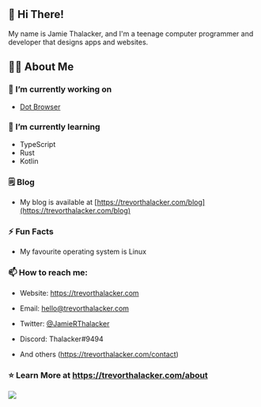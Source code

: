 ## :wave: Hi There!

My name is Jamie Thalacker, and I'm a teenage computer programmer and developer that designs apps and websites.

## :man_technologist: About Me

### :telescope: I’m currently working on

- [Dot Browser](https://github.com/dothq)

### :seedling: I’m currently learning

- TypeScript
- Rust
- Kotlin

### :spiral_notepad: Blog

- My blog is available at [https://trevorthalacker.com/blog](https://trevorthalacker.com/blog)

### :zap: Fun Facts

- My favourite operating system is Linux

### :mailbox: How to reach me:

- Website: https://trevorthalacker.com

- Email: [hello@trevorthalacker.com](mailto:hello@trevorthalacker.com)

- Twitter: [@JamieRThalacker](https://twitter.com/jamierthalacker)

- Discord: Thalacker#9494

- And others (https://trevorthalacker.com/contact)

### :star: Learn More at https://trevorthalacker.com/about

<img src="https://raw.githubusercontent.com/trevorthalacker/trevorthalacker/main/images/wave.svg" >
